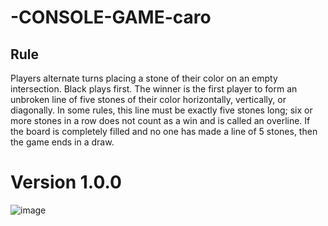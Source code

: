 ﻿# -CONSOLE-GAME-caro

## Rule
Players alternate turns placing a stone of their color on an empty intersection. Black plays first. The winner is the first player to form an unbroken line of five stones of their color horizontally, vertically, or diagonally. In some rules, this line must be exactly five stones long; six or more stones in a row does not count as a win and is called an overline. If the board is completely filled and no one has made a line of 5 stones, then the game ends in a draw.

# Version 1.0.0
![image](https://github.com/user-attachments/assets/ab317f08-08c7-48ad-a7a1-7b6a0c040955)
